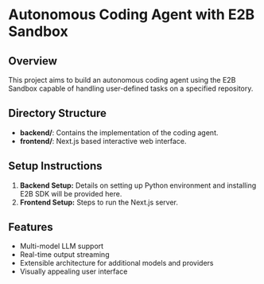 # Autonomous Coding Agent with E2B Sandbox

## Overview
This project aims to build an autonomous coding agent using the E2B Sandbox capable of handling user-defined tasks on a specified repository.

## Directory Structure
- **backend/**: Contains the implementation of the coding agent.
- **frontend/**: Next.js based interactive web interface.

## Setup Instructions
1. **Backend Setup:** Details on setting up Python environment and installing E2B SDK will be provided here.
2. **Frontend Setup:** Steps to run the Next.js server.

## Features
- Multi-model LLM support
- Real-time output streaming
- Extensible architecture for additional models and providers
- Visually appealing user interface
